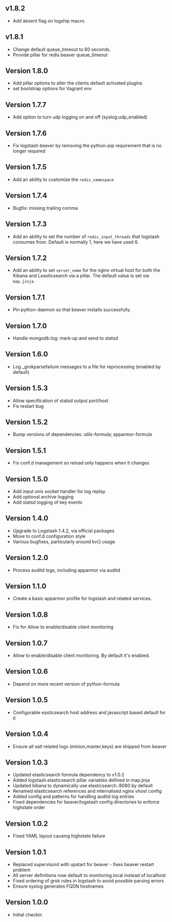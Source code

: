 ## v1.8.2

* Add absent flag on logship macro.

## v1.8.1

* Change default queue_timeout to 60 seconds.
* Provide pillar for redis beaver queue_timeout


## Version 1.8.0

* Add pillar options to alter the clients default activated plugins
* set bootstrap options for Vagrant env

## Version 1.7.7

* Add option to turn udp logging on and off (syslog:udp_enabled)

## Version 1.7.6

* Fix logstash beaver by removing the python-pip requirement that is no
  longer required

## Version 1.7.5

* Add an ability to customize the `redis_namespace`

## Version 1.7.4

* Bugfix: missing trailing comma

## Version 1.7.3

* Add an ability to set the number of `redis_input_threads` that
  logstash consumes from. Default is normally 1, here we have used 6.

## Version 1.7.2

* Add an ability to set `server_name` for the nginx virtual host for
  both the Kibana  and Leasticsearch via a pillar. The default value
  is set via `map.jinja`.

## Version 1.7.1

* Pin python-daemon so that beaver installs successfully.

## Version 1.7.0

* Handle mongodb.log: mark-up and send to statsd

## Version 1.6.0

* Log _grokparsefailure messages to a file for reprocessing (enabled by default)

## Version 1.5.3

* Allow specification of statsd output port/host
* Fix restart bug

## Version 1.5.2

* Bump versions of dependencies: utils-formula; apparmor-formula

## Version 1.5.1

* Fix conf.d management so reload only happens when it changes

## Version 1.5.0

* Add input unix socket handler for log replay
* Add optional archive logging
* Add statsd logging of key events

## Version 1.4.0

* Upgrade to Logstash 1.4.2, via official packages
* Move to conf.d configuration style
* Various bugfixes, particularly around kv{} usage

## Version 1.2.0

* Process auditd logs, including apparmor via auditd

## Version 1.1.0

* Create a basic apparmor profile for logstash and related services.

## Version 1.0.8

* Fix for Allow to enable/disable client monitoring

## Version 1.0.7

* Allow to enable/disable client monitoring. By default it's enabled.

## Version 1.0.6

* Depend on more recent version of python-formula

## Version 1.0.5

* Configurable easticsearch host address and javascript based default for it

## Version 1.0.4

* Ensure all salt related logs (minion,master,keys) are shipped from beaver

## Version 1.0.3

* Updated elasticsearch formula dependency to v1.0.2
* Added logstash.elasticsearch pillar variables defined in map.jinja
* Updated kibana to dynamically use elasticsearch.<domain>:8080 by default
* Renamed elasticsearch references and internalised nginx vhost config
* Added config and patterns for handling auditd log entries
* Fixed dependencies for beaver/logstash config directories to enforce highstate order

## Version 1.0.2

* Fixed YAML layout causing highstate failure

## Version 1.0.1

* Replaced supervisord with upstart for beaver - fixes beaver restart problem
* All server definitions now default to monitoring.local instead of localhost
* Fixed ordering of grok rules in logstash to avoid possible parsing errors
* Ensure syslog generates FQDN hostnames

## Version 1.0.0

* Initial checkin

